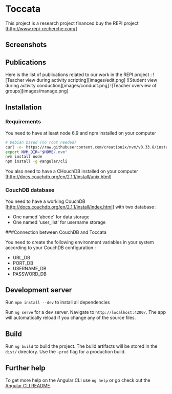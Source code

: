 # Toccata

This project is a research project financed buy the REPI project [http://www.repi-recherche.com/]

## Screenshots

## Publications
Here is the list of publications related to our work in the REPI project :
![Teacher view during activity scripting][images/edit.png]
![Student view during activity conduction][images/conduct.png]
![Teacher overview of groups][images/manage.png]

## Installation

### Requirements

You need to have at least node 6.9 and npm installed on your computer
```sh
# Debian based (no root needed)
curl -o- https://raw.githubusercontent.com/creationix/nvm/v0.33.8/install.sh | bash
export NVM_DIR="$HOME/.nvm"
nvm install node
npm install -g @angular/cli
```

You also need to have a CHouchDB installed on your computer
[http://docs.couchdb.org/en/2.1.1/install/unix.html]

### CouchDB database

You need to have a working CouchDB [http://docs.couchdb.org/en/2.1.1/install/index.html] with two database :
- One named 'abcde' for data storage
- One named 'user_list' for username storage

###Connection between CouchDB and Toccata

You need to create the following environment variables in your system according to your CouchDB configuration :
- URL_DB
- PORT_DB
- USERNAME_DB
- PASSWORD_DB

## Development server

Run `npm install --dev` to install all dependencies

Run `ng serve` for a dev server. Navigate to `http://localhost:4200/`. The app will automatically reload if you change any of the source files.

## Build

Run `ng build` to build the project. The build artifacts will be stored in the `dist/` directory. Use the `-prod` flag for a production build.

## Further help

To get more help on the Angular CLI use `ng help` or go check out the [Angular CLI README](https://github.com/angular/angular-cli/blob/master/README.md).
